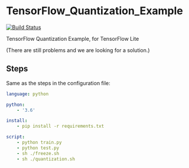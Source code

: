 # TensorFlow_Quantization_Example

[![Build Status](https://travis-ci.com/SF-Zhou/TensorFlow_Quantization_Example.svg?branch=master)](https://travis-ci.com/SF-Zhou/TensorFlow_Quantization_Example)

TensorFlow Quantization Example, for TensorFlow Lite

(There are still problems and we are looking for a solution.)

## Steps

Same as the steps in the configuration file:

```yml
language: python

python:
    - '3.6'

install:
    - pip install -r requirements.txt

script:
    - python train.py
    - python test.py
    - sh ./freeze.sh
    - sh ./quantization.sh
```
